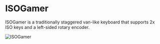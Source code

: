 # ISOGamer
 ISOGamer is a traditionally staggered van-like keyboard that supports 2x ISO keys and a left-sided rotary encoder.

![ISOGamer](https://cdn.discordapp.com/attachments/903027185839931473/903320668844744814/unknown.png)
